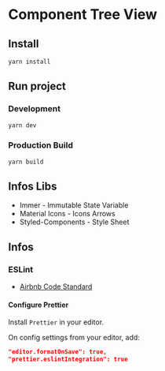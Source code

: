 # Component Tree View

## Install
```bash
yarn install
```

## Run project
### Development
```bash
yarn dev
```

### Production Build
```bash
yarn build
```

## Infos Libs
- Immer - Immutable State Variable
- Material Icons - Icons Arrows
- Styled-Components - Style Sheet

## Infos

### ESLint
- [Airbnb Code Standard](https://github.com/airbnb/javascript)

#### Configure Prettier
Install `Prettier` in your editor.

On config settings from your editor, add:

```json
"editor.formatOnSave": true,
"prettier.eslintIntegration": true
```
